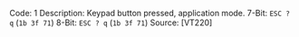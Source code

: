 Code: 1
Description: Keypad button pressed, application mode.
7-Bit: `ESC ? q` (`1b 3f 71`)
8-Bit: `ESC ? q` (`1b 3f 71`)
Source: [VT220]
